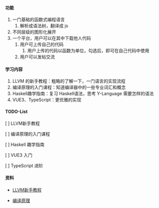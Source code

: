 #### 功能

1. 一门基础的函数式编程语言
   1. 解析成语法树，翻译成 js
2. 不同层级的图形化展开
3. 一个平台，用户可以在其中下载他人代码
   1. 用户可上传自己的代码
      1. 用户上传的代码以函数为单位，勾选后，即可在自己代码中使用
   2. 用户可以发帖交流





#### 学习内容

1. LLVM 的新手教程：粗略的了解一下，一门语言的实现流程
2. 编译原理的入门课程：知道编译器中的一些专业词汇和概念
3. Haskell趣学指南：复习 Haskell语法，思考 Y-Language 需要怎样的语法
4. VUE3、TypeScript：更优雅的实现





#### TODO-List

[ ] LLVM新手教程

[ ] 编译原理的入门课程

[ ] Haskell 趣学指南

[ ] VUE3 入门

[ ] TypeScript 进阶





#### 资料

* [LLVM新手教程](https://llvm.org/docs/tutorial/MyFirstLanguageFrontend/index.html)

* [编译原理](https://mooc.study.163.com/course/1000002001?tid=1000003000&_trace_c_p_k2_=532ad6bde6134483b1eae90c808c9caf#/info)

